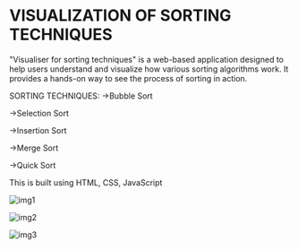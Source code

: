 # VISUALIZATION OF SORTING TECHNIQUES
"Visualiser for sorting techniques" is a web-based application designed to help users understand and visualize how various sorting algorithms work. It provides a hands-on way to see the process of sorting in action.

SORTING TECHNIQUES:
->Bubble Sort

->Selection Sort

->Insertion Sort

->Merge Sort

->Quick Sort

This is built using HTML, CSS, JavaScript

![img1](https://github.com/user-attachments/assets/cb9323ee-ecc1-4e5d-a3da-1003b8ab747e)




![img2](https://github.com/user-attachments/assets/c9f7af9a-6d82-4e52-b726-c658144f8d63)

![img3](https://github.com/user-attachments/assets/69433635-f20c-4b79-902f-48eb771ab632)
